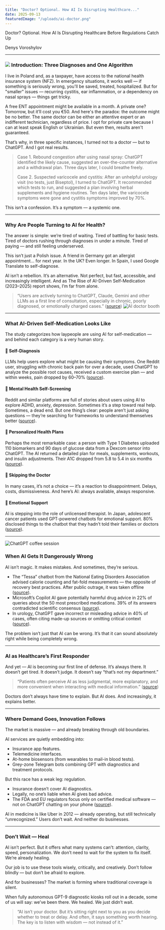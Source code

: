 ```yaml
---
title: "Doctor? Optional. How AI Is Disrupting Healthcare..."
date: 2025-09-13
featuredImage: "/uploads/ai-doctor.png"
---
```

Doctor? Optional. How AI Is Disrupting Healthcare Before Regulations Catch Up

Denys Voroshylov

***

### ![](<media/static/uploads/ChatGPT Image 13 сент. 2025 г., 15_19_51.png>) Introduction: Three Diagnoses and One Algorithm

I live in Poland and, as a taxpayer, have access to the national health insurance system (NFZ). In emergency situations, it works well — if something is seriously wrong, you'll be saved, treated, hospitalized. But for "smaller" issues — recurring cystitis, ear inflammation, or a dependency on nasal sprays — things get tricky.

A free ENT appointment might be available in a month. A private one? Tomorrow, but it’ll cost you €50. And here's the paradox: the outcome might be no better. The same doctor can be either an attentive expert or an indifferent technician, regardless of price. I opt for private care because I can at least speak English or Ukrainian. But even then, results aren't guaranteed.

That’s why, in three specific instances, I turned not to a doctor — but to ChatGPT. And I got real results.

> Case 1. Rebound congestion after using nasal spray: ChatGPT identified the likely cause, suggested an over-the-counter alternative and a withdrawal plan. Three days later, I could breathe freely.
>
> Case 2. Suspected varicocele and cystitis: After an unhelpful urology visit (no tests, just Biseptol), I turned to ChatGPT. It recommended which tests to run, and suggested a plan involving herbal supplements and hygiene routines. Ten days later, the varicocele symptoms were gone and cystitis symptoms improved by 70%.

This isn’t a confession. It’s a symptom — a systemic one.

***

### Why Are People Turning to AI for Health?

The answer is simple: we’re tired of waiting. Tired of battling for basic tests. Tired of doctors rushing through diagnoses in under a minute. Tired of paying — and still feeling underserved.

This isn’t just a Polish issue. A friend in Germany got an allergist appointment… for next year. In the UK? Even longer. In Spain, I used Google Translate to self-diagnose.

AI isn’t a rebellion. It’s an alternative. Not perfect, but fast, accessible, and increasingly intelligent. And as The Rise of AI-Driven Self-Medication (2023–2025) report shows, I’m far from alone.

> “Users are actively turning to ChatGPT, Claude, Gemini and other LLMs as a first line of consultation, especially in chronic, poorly diagnosed, or emotionally charged cases.” ([source](https://analyticsindiamag.com/global-tech/say-hi-to-doctor-chatgpt/))
![AI doctor booth](/uploads/ai-booth.png)
***

### What AI-Driven Self-Medication Looks Like

The study categorizes how laypeople are using AI for self-medication — and behind each category is a very human story.

#### 🧠 Self-Diagnosis

LLMs help users explore what might be causing their symptoms. One Reddit user, struggling with chronic back pain for over a decade, used ChatGPT to analyze the possible root causes, received a custom exercise plan — and within weeks, pain dropped by 60–70% ([source](https://www.reddit.com/r/unpopularopinion/comments/nmn6nd/self_diagnosing_is_okay/)).

#### 💬 Mental Health Self-Screening

Reddit and similar platforms are full of stories about users using AI to explore ADHD, anxiety, depression. Sometimes it’s a step toward real help. Sometimes, a dead end. But one thing’s clear: people aren’t just asking questions — they’re searching for frameworks to understand themselves better ([source](https://www.reddit.com/r/MentalHealthPH/comments/1aqgzkh/self_diagnosing/)).

#### 🧬 Personalized Health Plans

Perhaps the most remarkable case: a person with Type 1 Diabetes uploaded 110 biomarkers and 90 days of glucose data from a Dexcom sensor into ChatGPT. The AI returned a detailed plan for meals, supplements, workouts, and insulin adjustments. Their A1C dropped from 5.8 to 5.4 in six months ([source](https://www.reddit.com/r/diabetes_t1/comments/1iq0th5/i_used_chatgpt_to_get_my_health_together_and_it/)).

#### 🚪 Skipping the Doctor

In many cases, it’s not a choice — it’s a reaction to disappointment. Delays, costs, dismissiveness. And here’s AI: always available, always responsive.

#### 🤖 Emotional Support

AI is stepping into the role of unlicensed therapist. In Japan, adolescent cancer patients used GPT-powered chatbots for emotional support. 80% disclosed things to the chatbot that they hadn’t told their families or doctors ([source](https://www.frontiersin.org/journals/digital-health/articles/10.3389/fdgth.2025.1543543/full)).

***
![ChatGPT coffee session](/uploads/chatgpt-coffee.png)
### When AI Gets It Dangerously Wrong

AI isn’t magic. It makes mistakes. And sometimes, they’re serious.

* The “Tessa” chatbot from the National Eating Disorders Association advised calorie counting and fat-fold measurements — the opposite of recovery best practices. After public outrage, it was taken offline ([source](https://en.wikipedia.org/wiki/National_Eating_Disorders_Association)).
* Microsoft’s Copilot AI gave potentially harmful drug advice in 22% of queries about the 50 most prescribed medications. 39% of its answers contradicted scientific consensus ([source](https://www.techrepublic.com/article/copilot-ai-medical-advice-harm/)).
* In urology, ChatGPT gave incorrect or misleading advice in 40% of cases, often citing made-up sources or omitting critical context ([source](https://ufhealth.org/news/2023/uf-college-of-medicine-research-shows-ai-chatbot-flawed-when-giving-urology-advice)).

The problem isn’t just that AI can be wrong. It’s that it can sound absolutely right while being completely wrong.

***

### AI as Healthcare’s First Responder

And yet — AI is becoming our first line of defense. It’s always there. It doesn’t get tired. It doesn’t judge. It doesn’t say “that’s not my department.”

> “Patients often perceive AI as less judgmental, more explanatory, and more convenient when interacting with medical information.” ([source](https://readysetrecover.com/blog/using-ai-for-medical-advice))

Doctors don’t always have time to explain. But AI does. And increasingly, it explains better.

***

### Where Demand Goes, Innovation Follows

The market is massive — and already breaking through old boundaries.

AI services are quietly embedding into:

* Insurance app features.
* Telemedicine interfaces.
* At-home biosensors (from wearables to mail-in blood tests).
* Grey-zone Telegram bots combining GPT with diagnostics and treatment protocols.

But this race has a weak leg: regulation.

* Insurance doesn’t cover AI diagnostics.
* Legally, no one’s liable when AI gives bad advice.
* The FDA and EU regulators focus only on certified medical software — not on ChatGPT chatting on your phone ([source](https://www.fda.gov/science-research/science-and-research-special-topics/artificial-intelligence-and-medical-products)).

AI in medicine is like Uber in 2012 — already operating, but still technically “unrecognized.” Users don’t wait. And neither do businesses.

***

### Don’t Wait — Heal

AI isn’t perfect. But it offers what many systems can’t: attention, clarity, speed, personalization. We don’t need to wait for the system to fix itself. We’re already healing.

Our job is to use these tools wisely, critically, and creatively. Don’t follow blindly — but don’t be afraid to explore.

And for businesses? The market is forming where traditional coverage is silent.

When fully autonomous GPT-9 diagnostic kiosks roll out in a decade, some of us will say: we’ve been there. We healed. We just didn’t wait.

> “AI isn’t your doctor. But it’s sitting right next to you as you decide whether to treat or delay. And often, it says something worth hearing. The key is to listen with wisdom — not instead of it.”
